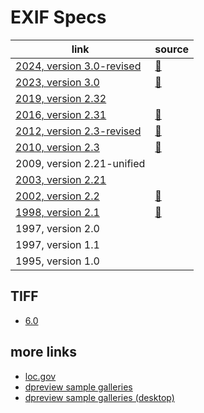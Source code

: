 # EXIF Specs

| link                                  | source                                                                     |
|---------------------------------------|----------------------------------------------------------------------------|
| [2024, version 3.0-revised](exif/3.0) | [🔗](https://www.cipa.jp/std/documents/download_e.html?CIPA_DC-008-2024-E) |
| [2023, version 3.0](exif/3.0)         | [🔗](https://www.cipa.jp/std/documents/download_e.html?CIPA_DC-008-2023-E) |
| [2019, version 2.32](exif/2.32)       |                                                                            |
| [2016, version 2.31](exif/2.31)       | [🔗](http://www.cipa.jp/std/documents/e/DC-008-Translation-2016-E.pdf)     |
| [2012, version 2.3-revised](exif/2.3) | [🔗](http://www.cipa.jp/std/documents/e/DC-008-2012_E.pdf)                 |
| [2010, version 2.3](exif/2.3)         | [🔗](http://www.cipa.jp/std/documents/e/DC-008-2010_E.pdf)                 |
| 2009, version 2.21-unified            |                                                                            |
| [2003, version 2.21](exif/2.21)       |                                                                            |
| [2002, version 2.2](exif/2.2)         | [🔗](http://www.exif.org/Exif2-2.PDF)                                      |
| [1998, version 2.1](exif/2.1)         | [🔗](http://www.exif.org/Exif2-1.PDF)                                      |
| 1997, version 2.0                     |                                                                            |
| 1997, version 1.1                     |                                                                            |
| 1995, version 1.0                     |                                                                            |

## TIFF

* [6.0](tiff/6.0)


## more links

* [loc.gov](https://www.loc.gov/preservation/digital/formats/fdd/fdd000618.shtml)
* [dpreview sample galleries](https://m.dpreview.com/sample-galleries)
* [dpreview sample galleries (desktop)](https://www.dpreview.com/sample-galleries)
